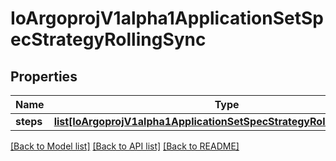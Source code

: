 # IoArgoprojV1alpha1ApplicationSetSpecStrategyRollingSync

## Properties
Name | Type | Description | Notes
------------ | ------------- | ------------- | -------------
**steps** | [**list[IoArgoprojV1alpha1ApplicationSetSpecStrategyRollingSyncSteps]**](IoArgoprojV1alpha1ApplicationSetSpecStrategyRollingSyncSteps.md) |  | [optional] 

[[Back to Model list]](../README.md#documentation-for-models) [[Back to API list]](../README.md#documentation-for-api-endpoints) [[Back to README]](../README.md)


